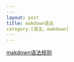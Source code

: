 ```yaml
---
​---
layout: post
title: makdown语法
category:[语法，makdown]
​---
---
```


[makdown语法规则](<https://www.jianshu.com/p/a6a6a22e9393>)

